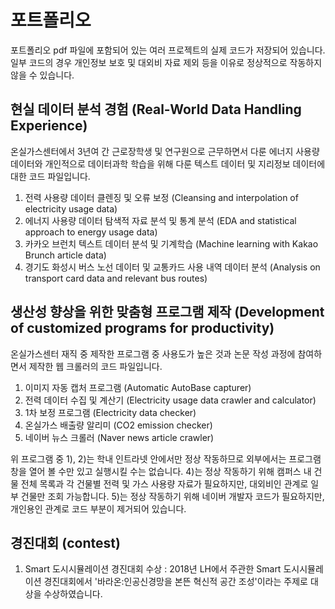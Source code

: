 # 포트폴리오
포트폴리오 pdf 파일에 포함되어 있는 여러 프로젝트의 실제 코드가 저장되어 있습니다.
일부 코드의 경우 개인정보 보호 및 대외비 자료 제외 등을 이유로 정상적으로 작동하지 않을 수 있습니다.

## 현실 데이터 분석 경험 (Real-World Data Handling Experience)
온실가스센터에서 3년여 간 근로장학생 및 연구원으로 근무하면서 다룬 에너지 사용량 데이터와 개인적으로 데이터과학 학습을 위해 다룬 텍스트 데이터 및 지리정보 데이터에 대한 코드 파일입니다.
1) 전력 사용량 데이터 클렌징 및 오류 보정 (Cleansing and interpolation of electricity usage data)
2) 에너지 사용량 데이터 탐색적 자료 분석 및 통계 분석 (EDA and statistical approach to energy usage data)
3) 카카오 브런치 텍스트 데이터 분석 및 기계학습 (Machine learning with Kakao Brunch article data)
4) 경기도 화성시 버스 노선 데이터 및 교통카드 사용 내역 데이터 분석 (Analysis on transport card data and relevant bus routes)

## 생산성 향상을 위한 맞춤형 프로그램 제작 (Development of customized programs for productivity)
온실가스센터 재직 중 제작한 프로그램 중 사용도가 높은 것과 논문 작성 과정에 참여하면서 제작한 웹 크롤러의 코드 파일입니다.
1) 이미지 자동 캡처 프로그램 (Automatic AutoBase capturer)
2) 전력 데이터 수집 및 계산기 (Electricity usage data crawler and calculator)
3) 1차 보정 프로그램 (Electricity data checker)
4) 온실가스 배출량 알리미 (CO2 emission checker)
5) 네이버 뉴스 크롤러 (Naver news article crawler)

위 프로그램 중 1), 2)는 학내 인트라넷 안에서만 정상 작동하므로 외부에서는 프로그램 창을 열어 볼 수만 있고 실행시킬 수는 없습니다.
4)는 정상 작동하기 위해 캠퍼스 내 건물 전체 목록과 각 건물별 전력 및 가스 사용량 자료가 필요하지만, 대외비인 관계로 일부 건물만 조회 가능합니다.
5)는 정상 작동하기 위해 네이버 개발자 코드가 필요하지만, 개인용인 관계로 코드 부분이 제거되어 있습니다.

## 경진대회 (contest)
1) Smart 도시시뮬레이션 경진대회 수상 : 2018년 LH에서 주관한 Smart 도시시뮬레이션 경진대회에서 '바라온:인공신경망을 본뜬 혁신적 공간 조성'이라는 주제로 대상을 수상하였습니다.